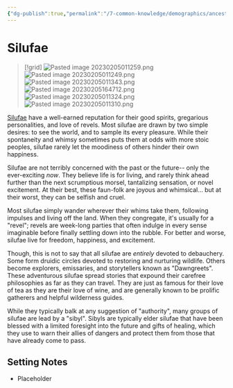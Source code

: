 ```yaml
---
{"dg-publish":true,"permalink":"/7-common-knowledge/demographics/ancestries/beastkin/silufae/","noteIcon":""}
---
```


# Silufae

>[!grid]
>![Pasted image 20230205011259.png](/img/user/x.%20Assets/Attachments/Pasted%20image%2020230205011259.png)
>![Pasted image 20230205011249.png](/img/user/x.%20Assets/Attachments/Pasted%20image%2020230205011249.png)
>![Pasted image 20230205011343.png](/img/user/x.%20Assets/Attachments/Pasted%20image%2020230205011343.png)
>![Pasted image 20230205164712.png](/img/user/x.%20Assets/Attachments/Pasted%20image%2020230205164712.png)
>![Pasted image 20230205011324.png](/img/user/x.%20Assets/Attachments/Pasted%20image%2020230205011324.png)
>![Pasted image 20230205011310.png](/img/user/x.%20Assets/Attachments/Pasted%20image%2020230205011310.png)


[Silufae](https://scribe.pf2.tools/v/ZqPSbH75-silufae)  have a well-earned reputation for their good spirits, gregarious personalities, and love of revels. Most silufae are drawn by two simple desires: to see the world, and to sample its every pleasure. While their spontaneity and whimsy sometimes puts them at odds with more stoic peoples, silufae rarely let the moodiness of others hinder their own happiness.

Silufae are not terribly concerned with the past or the future-- only the ever-exciting _now_. They believe life is for living, and rarely think ahead further than the next scrumptious morsel, tantalizing sensation, or novel excitement. At their best, these faun-folk are joyous and whimsical... but at their worst, they can be selfish and cruel. 

Most silufae simply wander wherever their whims take them, following impulses and living off the land. When they congregate, it's usually for a "revel"; revels are week-long parties that often indulge in every sense imaginable before finally settling down into the rubble. For better and worse, silufae live for freedom, happiness, and excitement.

Though, this is not to say that all silufae are _entirely_ devoted to debauchery. Some form druidic circles devoted to restoring and nurturing wildlife. Others become explorers, emissaries, and storytellers known as "Dawngreets". These adventurous silufae spread stories that expound their carefree philosophies as far as they can travel. They are just as famous for their love of tea as they are their love of wine, and are generally known to be prolific gatherers and helpful wilderness guides. 

While they typically balk at any suggestion of "authority", many groups of silufae are lead by a "sibyl". Sibyls are typically elder silufae that have been blessed with a limited foresight into the future and gifts of healing, which they use to warn their allies of dangers and protect them from those that have already come to pass. 

## Setting Notes

- Placeholder

